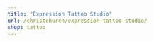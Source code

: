 ```yaml
---
title: "Expression Tattoo Studio"
url: /christchurch/expression-tattoo-studio/
shop: tattoo
---
```

